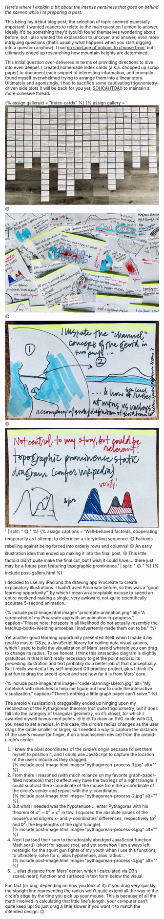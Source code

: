 <p class="s-textface">
<em>
Here’s where I explain a bit about the intense nerdiness that goes on behind the scenes while I'm preparing a post.
</em>
</p>

<p class="s-textface">
This being my debut blog post, the selection of topic seemed especially important. I wanted readers to relate to the main question I aimed to answer. Ideally it’d be something they’d (you’d) found themselves wondering about before, but I also wanted the explanation to uncover, and answer, even more intriguing questions (that’s usually what happens when you start digging into a question anyhow). I had <a href="http://localhost:4000/questionqueue">no shortage of options to choose from</a>, but ultimately ended up researching how mountain heights are determined.
</p>

<p class="s-textface">
This initial question over-delivered in terms of providing directions to dive into even deeper. I created homemade index cards (a.k.a. chopped up scrap paper) to document each snippet of interesting information, and promptly found myself overwhelmed trying to arrange them into a linear story. Ultimately and agonizingly, I had to sacrifice some captivating trigonometry-driven side plots (I will be back for you yet, <a href="https://curiositycoloredglasses.com/questionqueue#sohcahtoa">SOHCAHTOA</a>!) to maintain a more cohesive thread.
</p>

<!-- index cards -->
{% assign galleryid = "index-cards" %}
{% assign gallery = '<img src="/assets/images/blogposts/martian-mountains/index-cards/index-cards_1.jpg" alt="A lot of index cards laid on my floor in a grid formation." class="contentimage" id="galleryimage"> 🟡 <img src="/assets/images/blogposts/martian-mountains/index-cards/index-cards_2.jpg" alt="A lot of index cards laying scattered all over my desk." class="contentimage" id="galleryimage"> 🟡 <img src="/assets/images/blogposts/martian-mountains/index-cards/index-cards_3.jpg" alt="A sketch of North America with a channel dug from the west coast to the East coast, connecting the Pacific and Atlantic." class="contentimage" id="galleryimage"> 🟡 <img src="/assets/images/blogposts/martian-mountains/index-cards/index-cards_4.jpg" alt="A sketch diagramming topographic prominence from the side." class="contentimage" id="galleryimage">' | split: " 🟡 " %}
{% assign captions = 'Well-behaved factoids, cooperating temporarily as I attempt to determine a storytelling sequence. 🟡 Factoids rebelling against being forced into orderly rows and columns! 🟡 An early illustration idea that ended up making it into the final post. 🟡 This little factoid didn’t quite make the final cut, but I wish it could have … there just may be a future post featuring topographic prominence.' | split: " 🟡 " %}
{% include post-gallery.html %}

<p class="s-textface">
I decided to use my iPad and the drawing app Procreate to create explanatory illustrations. I hadn’t used Procreate before, so this was a “good learning opportunity”, by which I mean an acceptable excuse to spend an entire weekend making a single, very awkward, not-quite scientifically accurate 5-second animation.
</p>

<!-- Procreate animation -->
{% include post-image.html image="procreate-animation.png" alt="A screenshot of my Procreate app with an animation in-progress." caption="Please note: hotspots in all likelihood do not actually resemble the ketchup-bottle-wielding amoebas I inadvertently made them out to be." %}

<p class="s-textface">
Yet another good learning opportunity presented itself when I made it my goal to master D3.js, a JavaScript library for coding data visualizations, which I used to build the visualization of Mars’ areoid wherein you can drag to change its radius. To be honest, I think this interactive diagram is slightly gratuitous in that it isn’t really necessary to get the point across: its preceding illustration and text probably do a better job of that conceptually. But I really wanted a tiny self-imposed D3 practice project, plus I think it’s just fun to drag the areoid-circle and see how far it is from Mars’ core.
</p>

<!-- code planning sketch -->
{% include post-image.html image="code-planning-sketch.jpg" alt="My notebook with sketches to help me figure out how to code the interactive visualization." caption="There’s nothing a little graph paper can’t solve." %}

<p class="s-textface">
The areoid visualization’s draggability ended up hinging upon my recollection of the Pythagorean theorem (not quite trigonometry, but it does fall into the category of triangular geometry, so it’s close), for which I awarded myself bonus nerd points. 🤓&nbsp;🤓&nbsp;🤓 To draw an SVG circle with D3, you need to set a radius. In this case, the circle’s radius changes as the user drags the circle smaller or larger, so I needed a way to capture the distance of the user’s mouse (or finger, if on a touchscreen device) from the areoid-circle’s center.
</p>

  <ol class="s-textface">
    <li>
      I knew the pixel coordinates of the circle’s origin because I’d set them myself to position it, and I could use JavaScript to capture the location of the user’s mouse as they dragged.
    </li>
    <!-- Pythagorean process, step 1 -->
    {% include post-image.html image="pythagorean-process-1.jpg" alt="" %}
    <li>
      From there I reasoned (with much reliance on my favorite graph-paper-filled notebook) that I’d effectively have the two legs of a right triangle: I could subtract the x-coordinate of the mouse from the x-coordinate of the circle’s center and repeat with the y-coordinates.
    </li>
    <!-- Pythagorean process, step 2 -->
    {% include post-image.html image="pythagorean-process-2.jpg" alt="" %}
    <li>
      But what I needed was the hypotenuse … enter Pythagoras with his theorem of <em>a<sup>2</sup>&nbsp;+&nbsp;b<sup>2</sup>&nbsp;=&nbsp;c<sup>2</sup></em> in tow. I squared the absolute values of the mouse’s and origin’s x- and y-coordinates’ differences, respectively (<em>a<sup>2</sup></em> and <em>b<sup>2</sup></em>: the leg-lengths of the right triangle).
    </li>
    <!-- Pythagorean process, step 3 -->
    {% include post-image.html image="pythagorean-process-3.jpg" alt="" %}
    <li>
      Next I passed their sum to the adorably abridged JavaScript function Math.sqrt() (short for square root, and yet somehow I am always left nostalgic for the squirt gun fights of my youth when I use this function), to ultimately solve for <em>c</em>, alias hypotenuse, alias radius…
    </li>
    <!-- Pythagorean process, step 4 -->
    {% include post-image.html image="pythagorean-process-4.jpg" alt="" %}
    <li>
      … alias distance from Mars’ center, which I calculated via D3’s scaleLinear() function and surfaced in text form below the visual.
    </li>
  </ol>

<p class="s-textface">
Fun fact (or bug, depending on how you look at it): if you drag very quickly, the straight line representing the radius won’t quite extend all the way to the circle’s edge by the time you pick up your mouse. This is because of all the math involved in calculating that little line’s length: your computer can’t quite keep up! So just drag a little slower if you want it to match the intended design. 🙃
</p>
